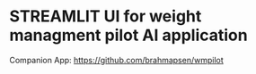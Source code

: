 # STREAMLIT UI for weight managment pilot AI application

Companion App: https://github.com/brahmapsen/wmpilot